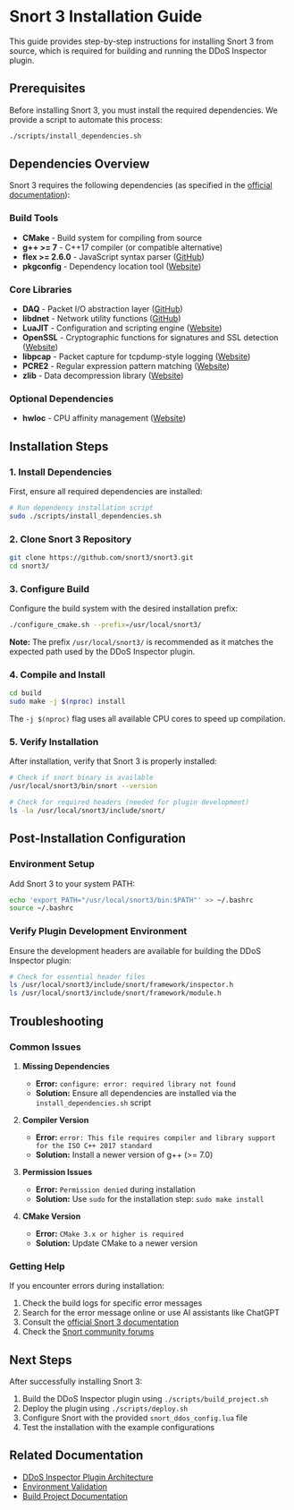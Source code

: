 # Snort 3 Installation Guide

This guide provides step-by-step instructions for installing Snort 3 from source, which is required for building and running the DDoS Inspector plugin.

## Prerequisites

Before installing Snort 3, you must install the required dependencies. We provide a script to automate this process:

```bash
./scripts/install_dependencies.sh
```

## Dependencies Overview

Snort 3 requires the following dependencies (as specified in the [official documentation](https://github.com/snort3/snort3#dependencies)):

### Build Tools
- **CMake** - Build system for compiling from source
- **g++ >= 7** - C++17 compiler (or compatible alternative)
- **flex >= 2.6.0** - JavaScript syntax parser ([GitHub](https://github.com/westes/flex))
- **pkgconfig** - Dependency location tool ([Website](https://www.freedesktop.org/wiki/Software/pkg-config/))

### Core Libraries
- **DAQ** - Packet I/O abstraction layer ([GitHub](https://github.com/snort3/libdaq))
- **libdnet** - Network utility functions ([GitHub](https://github.com/dugsong/libdnet.git))
- **LuaJIT** - Configuration and scripting engine ([Website](http://luajit.org))
- **OpenSSL** - Cryptographic functions for signatures and SSL detection ([Website](https://www.openssl.org/source/))
- **libpcap** - Packet capture for tcpdump-style logging ([Website](http://www.tcpdump.org))
- **PCRE2** - Regular expression pattern matching ([Website](http://www.pcre.org))
- **zlib** - Data decompression library ([Website](http://www.zlib.net))

### Optional Dependencies
- **hwloc** - CPU affinity management ([Website](https://www.open-mpi.org/projects/hwloc/))

## Installation Steps

### 1. Install Dependencies
First, ensure all required dependencies are installed:

```bash
# Run dependency installation script
sudo ./scripts/install_dependencies.sh
```

### 2. Clone Snort 3 Repository
```bash
git clone https://github.com/snort3/snort3.git
cd snort3/
```

### 3. Configure Build
Configure the build system with the desired installation prefix:

```bash
./configure_cmake.sh --prefix=/usr/local/snort3/
```

**Note:** The prefix `/usr/local/snort3/` is recommended as it matches the expected path used by the DDoS Inspector plugin.

### 4. Compile and Install
```bash
cd build
sudo make -j $(nproc) install
```

The `-j $(nproc)` flag uses all available CPU cores to speed up compilation.

### 5. Verify Installation
After installation, verify that Snort 3 is properly installed:

```bash
# Check if snort binary is available
/usr/local/snort3/bin/snort --version

# Check for required headers (needed for plugin development)
ls -la /usr/local/snort3/include/snort/
```

## Post-Installation Configuration

### Environment Setup
Add Snort 3 to your system PATH:

```bash
echo 'export PATH="/usr/local/snort3/bin:$PATH"' >> ~/.bashrc
source ~/.bashrc
```

### Verify Plugin Development Environment
Ensure the development headers are available for building the DDoS Inspector plugin:

```bash
# Check for essential header files
ls /usr/local/snort3/include/snort/framework/inspector.h
ls /usr/local/snort3/include/snort/framework/module.h
```

## Troubleshooting

### Common Issues

1. **Missing Dependencies**
   - **Error:** `configure: error: required library not found`
   - **Solution:** Ensure all dependencies are installed via the `install_dependencies.sh` script

2. **Compiler Version**
   - **Error:** `error: This file requires compiler and library support for the ISO C++ 2017 standard`
   - **Solution:** Install a newer version of g++ (>= 7.0)

3. **Permission Issues**
   - **Error:** `Permission denied` during installation
   - **Solution:** Use `sudo` for the installation step: `sudo make install`

4. **CMake Version**
   - **Error:** `CMake 3.x or higher is required`
   - **Solution:** Update CMake to a newer version

### Getting Help

If you encounter errors during installation:
1. Check the build logs for specific error messages
2. Search for the error message online or use AI assistants like ChatGPT
3. Consult the [official Snort 3 documentation](https://github.com/snort3/snort3)
4. Check the [Snort community forums](https://www.snort.org/community)

## Next Steps

After successfully installing Snort 3:
1. Build the DDoS Inspector plugin using `./scripts/build_project.sh`
2. Deploy the plugin using `./scripts/deploy.sh`
3. Configure Snort with the provided `snort_ddos_config.lua` file
4. Test the installation with the example configurations

## Related Documentation

- [DDoS Inspector Plugin Architecture](../PHASE02_DS/ddos_inspector_architecture.md)
- [Environment Validation](../env_validation.md)
- [Build Project Documentation](../../scripts/build_project.sh)
